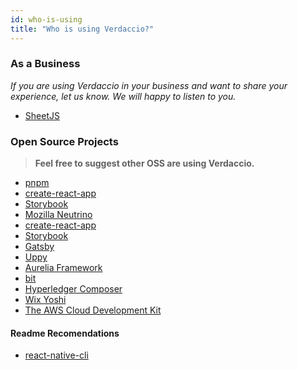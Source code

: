 ```yaml
---
id: who-is-using
title: "Who is using Verdaccio?"
---
```


### As a Business

*If you are using Verdaccio in your business and want to share your experience, let us know. We will happy to listen to you.*

* [SheetJS](https://sheetjs.com/)

### Open Source Projects

> **Feel free to suggest other OSS are using Verdaccio.**

* [pnpm](https://pnpm.js.org/)
* [create-react-app](https://facebook.github.io/create-react-app/)
* [Storybook](https://storybook.js.org/)
* [Mozilla Neutrino](https://neutrinojs.org/)
* [create-react-app](https://github.com/facebook/create-react-app/blob/master/CONTRIBUTING.md#contributing-to-e2e-end-to-end-tests)
* [Storybook](https://github.com/storybooks/storybook)
* [Gatsby](https://github.com/gatsbyjs/gatsby)
* [Uppy](https://github.com/transloadit/uppy)
* [Aurelia Framework](https://github.com/aurelia)
* [bit](https://github.com/teambit/bit)
* [Hyperledger Composer](https://github.com/hyperledger/composer)
* [Wix Yoshi](https://github.com/wix/yoshi)
* [The AWS Cloud Development Kit](https://github.com/awslabs/aws-cdk)

#### Readme Recomendations

* [react-native-cli](https://github.com/react-native-community/react-native-cli/blob/master/CONTRIBUTING.md)